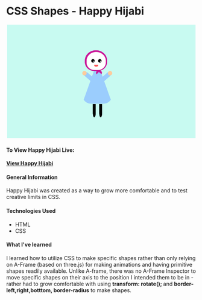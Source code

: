 
# CSS Shapes - Happy Hijabi
<p align="center">
  <img src="/happy-hijabi.png" height= "300" width="500"/>
</p>

#### To View Happy Hijabi Live:
**[View Happy Hijabi](https://saharafathelbab.github.io/CSS-Happy-Hijabi/index.html)**

#### General Information

Happy Hijabi was created as a way to grow more comfortable and to test creative limits in CSS.

#### Technologies Used

* HTML
* CSS

#### What I've learned

I learned how to utilize CSS to make specific shapes rather than only relying on A-Frame (based on three.js)
for making animations and having primitive shapes readily available. Unlike A-frame, there was no A-Frame Inspector
to move specific shapes on their axis to the position I intended them to be in - rather had to grow comfortable with
using <strong>transform: rotate(); </strong> and <strong>border-left,right,botttom, border-radius</strong> to make shapes.

